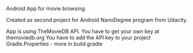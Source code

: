 Android App for movie browsing.

Created as second project for Android NanoDegree program from Udacity.

App is using TheMovieDB API. You have to get your own key at themoviedb.org
You have to add the API key to your project Gradle.Properties - more in build.gradle
